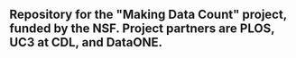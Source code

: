 ## Repository for the "Making Data Count" project, funded by the NSF. Project partners are PLOS, UC3 at CDL, and DataONE.
